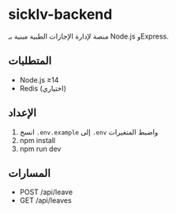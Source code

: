 # sicklv-backend

منصة لإدارة الإجازات الطبية مبنية بـ Node.js وExpress.

## المتطلبات  
- Node.js ≥14  
- Redis (اختياري)

## الإعداد  
1. انسخ `.env.example` إلى `.env` واضبط المتغيرات  
2. npm install  
3. npm run dev  

## المسارات  
- POST /api/leave  
- GET  /api/leaves
